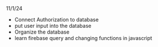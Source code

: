 11/1/24
- Connect Authorization to database
- put user input into the database
- Organize the database
- learn firebase query and changing functions in javascript